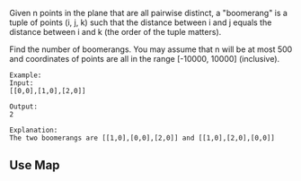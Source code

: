 Given n points in the plane that are all pairwise distinct, a "boomerang" is a tuple of points (i, j, k) such that the distance between i and j equals the distance between i and k (the order of the tuple matters).

Find the number of boomerangs. You may assume that n will be at most 500 and coordinates of points are all in the range [-10000, 10000] (inclusive).

	Example:
	Input:
	[[0,0],[1,0],[2,0]]

	Output:
	2

	Explanation:
	The two boomerangs are [[1,0],[0,0],[2,0]] and [[1,0],[2,0],[0,0]]

## Use Map
